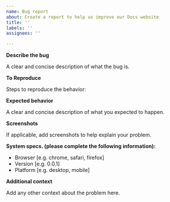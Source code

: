 ```yaml
---
name: Bug report
about: Create a report to help us improve our Docs website
title: ''
labels: ''
assignees: ''

---
```


**Describe the bug**

A clear and concise description of what the bug is.

**To Reproduce**

Steps to reproduce the behavior:

**Expected behavior**

A clear and concise description of what you expected to happen.

**Screenshots**

If applicable, add screenshots to help explain your problem.

**System specs. (please complete the following information):**

 - Browser [e.g. chrome, safari, firefox]
 - Version [e.g. 0.0.1]
 - Platform [e.g. desktop, mobile]

**Additional context**

Add any other context about the problem here.

